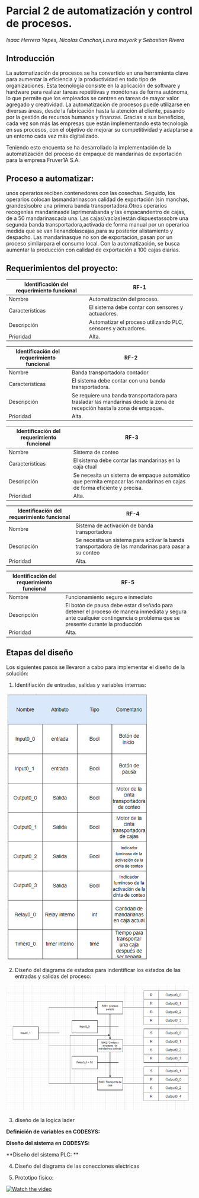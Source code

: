 # Parcial 2 de automatización y control de procesos.

*Isaac Herrera Yepes, Nicolas Canchon,Laura mayork y Sebastian Rivera*

## Introducción 

La automatización de procesos se ha convertido en una herramienta clave para aumentar la eficiencia y la productividad en todo tipo de organizaciones. Esta tecnología consiste en la aplicación de software y hardware para realizar tareas repetitivas y monótonas de forma autónoma, lo que permite que los empleados se centren en tareas de mayor valor agregado y creatividad. La automatización de procesos puede utilizarse en diversas áreas, desde la fabricación hasta la atención al cliente, pasando por la gestión de recursos humanos y finanzas. Gracias a sus beneficios, cada vez son más las empresas que están implementando esta tecnología en sus procesos, con el objetivo de mejorar su competitividad y adaptarse a un entorno cada vez más digitalizado.

Teniendo esto encuenta se ha desarrollado la implementación de la automatización del proceso de empaque de mandarinas de exportación para la empresa Fruver1A S.A.

## Proceso a automatizar: 

unos operarios reciben contenedores  con las  cosechas.  Seguido,  los  operarios colocan lasmandarinascon  calidad  de  exportación  (sin manchas,  grandes)sobre  una primera banda  transportadora.Otros  operarios recogenlas mandarinasde  laprimerabanda y las empacandentro de cajas, de a 50 mandarinascada una. Las cajas(vacías)están dispuestassobre una  segunda banda  transportadora,activada  de  forma  manual por  un  operarioa  medida  que  se  van llenandolascajas,para su posterior alistamiento y despacho. Las mandarinasque no son de exportación, pasan por un proceso similarpara el consumo local. Con la automatización, se busca aumentar la producción con calidad de exportación a 100 cajas diarias.


## Requerimientos del proyecto:

|Identificación del requerimiento funcional|RF-1|
|------------------------------------------|----|
|Nombre|Automatización del proceso.|
|Características|El sistema debe contar con sensores y actuadores.|
|Descripción|Automatizar el proceso utilizando PLC, sensores y actuadores.|
|Prioridad|Alta.|

|Identificación del requerimiento funcional|RF-2|
|------------------------------------------|----|
|Nombre|Banda transportadora contador|
|Características|El sistema debe contar con una banda transportadora.|
|Descripción|Se requiere una banda transportadora para trasladar las mandarinas desde la zona de recepción hasta la zona de empaque..|
|Prioridad|Alta.|

|Identificación del requerimiento funcional|RF-3|
|------------------------------------------|----|
|Nombre|Sistema de conteo|
|Características|El sistema debe contar las mandarinas en la caja ctual|
|Descripción| Se necesita un sistema de empaque automático que permita empacar las mandarinas en cajas de forma eficiente y precisa. |
|Prioridad|Alta.|

|Identificación del requerimiento funcional|RF-4|
|------------------------------------------|----|
|Nombre|Sistema de activación de banda transportadora|
|Descripción|Se necesita un sistema para activar la banda transportadora de las mandarinas para pasar a su conteo |
|Prioridad|Alta.|

|Identificación del requerimiento funcional|RF-5|
|------------------------------------------|----|
|Nombre|Funcionamiento seguro e inmediato|
|Descripción|El botón de pausa debe estar diseñado para detener el proceso de manera inmediata y segura ante cualquier contingencia o problema que se presente durante la producción |
|Prioridad|Alta.|

## Etapas del diseño


Los siguientes pasos se llevaron a cabo para implementar el diseño de la solución:

1.	Identifiación de entradas, salidas y variables internas:


![Diagrama de variables](/diagramas/diagrama%20de%20variables.png)

2.	Diseño del diagrama de estados para indentificar los estados de las entradas y salidas del proceso:

![Diagrama de estados](/diagramas/diagramaDeEstados.png)

3. diseño de la logica lader

**Definición de variables en CODESYS:**




 
**Diseño del sistema en CODESYS:**
 


   


**Diseño del sistema PLC: **


4. Diseño del diagrama de las conecciones electricas




 

5.	Prototipo fisico: 




[![Watch the video](https://img.youtube.com/vi/T-D1KVIuvjA/maxresdefault.jpg)](https://youtu.be/T-D1KVIuvjA)
